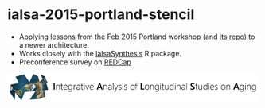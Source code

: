 # ialsa-2015-portland-stencil
* Applying lessons from the Feb 2015 Portland workshop (and [its repo](https://github.com/IALSA/IALSA-2015-Portland)) to a newer architecture.
* Works closely with the [IalsaSynthesis](https://github.com/IALSA/IalsaSynthesis) R package.
* Preconference survey on [REDCap](https://bbmc.ouhsc.edu/redcap/redcap_v6.9.7/ProjectSetup/index.php?pid=262)


[![logl](libs/images/ialsa-long.png)](http://www.ialsa.org/)
